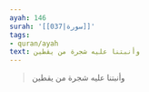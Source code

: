 ```yaml
---
ayah: 146
surah: '[[037|سورة]]'
tags:
- quran/ayah
text: وأنبتنا عليه شجرة من يقطين
---
```

> وأنبتنا عليه شجرة من يقطين

